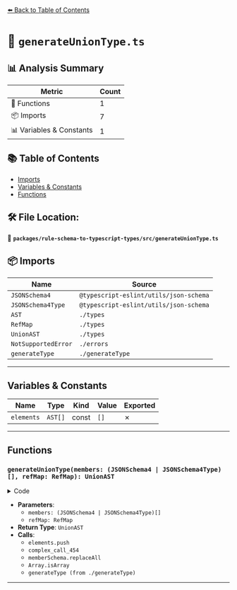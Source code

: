 [⬅️ Back to Table of Contents](../../../index.md)

# 📄 `generateUnionType.ts`

## 📊 Analysis Summary

| Metric | Count |
|--------|-------|
| 🔧 Functions | 1 |
| 📦 Imports | 7 |
| 📊 Variables & Constants | 1 |

## 📚 Table of Contents

- [Imports](#imports)
- [Variables & Constants](#variables-constants)
- [Functions](#functions)

## 🛠️ File Location:
📂 **`packages/rule-schema-to-typescript-types/src/generateUnionType.ts`**

## 📦 Imports

| Name | Source |
|------|--------|
| `JSONSchema4` | `@typescript-eslint/utils/json-schema` |
| `JSONSchema4Type` | `@typescript-eslint/utils/json-schema` |
| `AST` | `./types` |
| `RefMap` | `./types` |
| `UnionAST` | `./types` |
| `NotSupportedError` | `./errors` |
| `generateType` | `./generateType` |


---

## Variables & Constants

| Name | Type | Kind | Value | Exported |
|------|------|------|-------|----------|
| `elements` | `AST[]` | const | `[]` | ✗ |


---

## Functions

### `generateUnionType(members: (JSONSchema4 | JSONSchema4Type)[], refMap: RefMap): UnionAST`

<details><summary>Code</summary>

```ts
export function generateUnionType(
  members: (JSONSchema4 | JSONSchema4Type)[],
  refMap: RefMap,
): UnionAST {
  const elements: AST[] = [];

  for (const memberSchema of members) {
    elements.push(
      ((): AST => {
        switch (typeof memberSchema) {
          case 'string':
            return {
              code: `'${memberSchema.replaceAll("'", "\\'")}'`,
              commentLines: [],
              type: 'literal',
            };

          case 'number':
          case 'boolean':
            return {
              code: `${memberSchema}`,
              commentLines: [],
              type: 'literal',
            };

          case 'object':
            if (memberSchema == null) {
              throw new NotSupportedError('null in an enum', memberSchema);
            }
            if (Array.isArray(memberSchema)) {
              throw new NotSupportedError('array in an enum', memberSchema);
            }
            return generateType(memberSchema, refMap);
        }
      })(),
    );
  }

  return {
    commentLines: [],
    elements,
    type: 'union',
  };
}
```
</details>

- **Parameters**:
  - `members: (JSONSchema4 | JSONSchema4Type)[]`
  - `refMap: RefMap`
- **Return Type**: `UnionAST`
- **Calls**:
  - `elements.push`
  - `complex_call_454`
  - `memberSchema.replaceAll`
  - `Array.isArray`
  - `generateType (from ./generateType)`

---